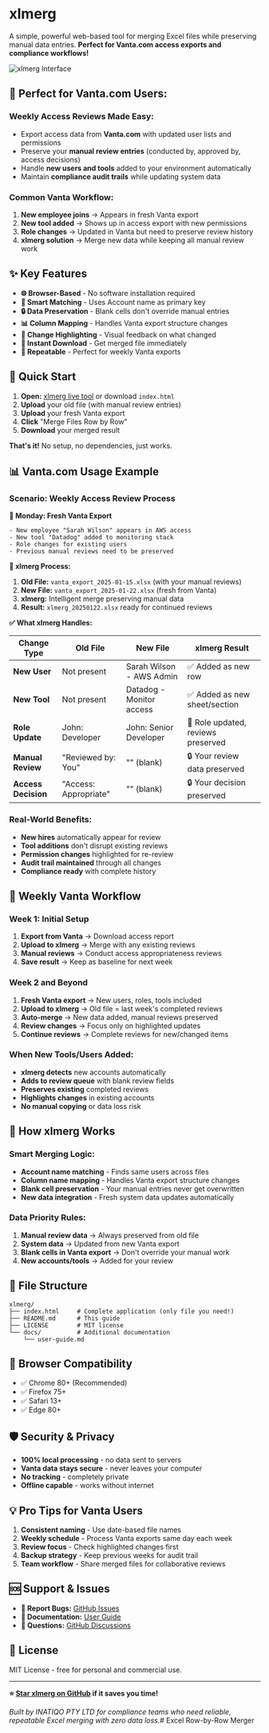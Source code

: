 # xlmerg

A simple, powerful web-based tool for merging Excel files while preserving manual data entries. **Perfect for Vanta.com access exports and compliance workflows!**

![xlmerg Interface](https://github.com/user-attachments/assets/5831db23-1a64-470f-882e-0b38bf32e955)

## 🎯 **Perfect for Vanta.com Users:**

### **Weekly Access Reviews Made Easy:**
- Export access data from **Vanta.com** with updated user lists and permissions
- Preserve your **manual review entries** (conducted by, approved by, access decisions)
- Handle **new users and tools** added to your environment automatically
- Maintain **compliance audit trails** while updating system data

### **Common Vanta Workflow:**
1. **New employee joins** → Appears in fresh Vanta export
2. **New tool added** → Shows up in access export with new permissions
3. **Role changes** → Updated in Vanta but need to preserve review history
4. **xlmerg solution** → Merge new data while keeping all manual review work

## ✨ **Key Features**

- **🌐 Browser-Based** - No software installation required
- **🔑 Smart Matching** - Uses Account name as primary key
- **🔒 Data Preservation** - Blank cells don't override manual entries
- **📊 Column Mapping** - Handles Vanta export structure changes
- **🎨 Change Highlighting** - Visual feedback on what changed
- **💾 Instant Download** - Get merged file immediately
- **🔄 Repeatable** - Perfect for weekly Vanta exports

## 🚀 **Quick Start**

1. **Open:** [xlmerg live tool](https://iinaveedahmed.github.io/xlmerg) or download `index.html`
2. **Upload** your old file (with manual review entries)
3. **Upload** your fresh Vanta export
4. **Click** "Merge Files Row by Row"
5. **Download** your merged result

**That's it!** No setup, no dependencies, just works.

## 📊 **Vanta.com Usage Example**

### **Scenario: Weekly Access Review Process**

**📅 Monday: Fresh Vanta Export**
```
- New employee "Sarah Wilson" appears in AWS access
- New tool "Datadog" added to monitoring stack  
- Role changes for existing users
- Previous manual reviews need to be preserved
```

**🔄 xlmerg Process:**
1. **Old File:** `vanta_export_2025-01-15.xlsx` (with your manual reviews)
2. **New File:** `vanta_export_2025-01-22.xlsx` (fresh from Vanta)
3. **xlmerg:** Intelligent merge preserving manual data
4. **Result:** `xlmerg_20250122.xlsx` ready for continued reviews

**✅ What xlmerg Handles:**

| Change Type | Old File | New File | xlmerg Result |
|-------------|----------|----------|---------------|
| **New User** | Not present | Sarah Wilson - AWS Admin | ✅ Added as new row |
| **New Tool** | Not present | Datadog - Monitor access | ✅ Added as new sheet/section |
| **Role Update** | John: Developer | John: Senior Developer | 🔄 Role updated, reviews preserved |
| **Manual Review** | "Reviewed by: You" | "" (blank) | 🔒 Your review data preserved |
| **Access Decision** | "Access: Appropriate" | "" (blank) | 🔒 Your decision preserved |

### **Real-World Benefits:**
- **New hires** automatically appear for review
- **Tool additions** don't disrupt existing reviews  
- **Permission changes** highlighted for re-review
- **Audit trail maintained** through all changes
- **Compliance ready** with complete history

## 🔄 **Weekly Vanta Workflow**

### **Week 1: Initial Setup**
1. **Export from Vanta** → Download access report
2. **Upload to xlmerg** → Merge with any existing reviews
3. **Manual reviews** → Conduct access appropriateness reviews
4. **Save result** → Keep as baseline for next week

### **Week 2 and Beyond**
1. **Fresh Vanta export** → New users, roles, tools included
2. **Upload to xlmerg** → Old file = last week's completed reviews
3. **Auto-merge** → New data added, manual reviews preserved
4. **Review changes** → Focus only on highlighted updates
5. **Continue reviews** → Complete reviews for new/changed items

### **When New Tools/Users Added:**
- **xlmerg detects** new accounts automatically
- **Adds to review queue** with blank review fields
- **Preserves existing** completed reviews
- **Highlights changes** in existing accounts
- **No manual copying** or data loss risk

## 🧠 **How xlmerg Works**

### **Smart Merging Logic:**
- **Account name matching** - Finds same users across files
- **Column name mapping** - Handles Vanta export structure changes
- **Blank cell preservation** - Your manual entries never get overwritten
- **New data integration** - Fresh system data updates automatically

### **Data Priority Rules:**
1. **Manual review data** → Always preserved from old file
2. **System data** → Updated from new Vanta export
3. **Blank cells in Vanta export** → Don't override your manual work
4. **New accounts/tools** → Added for your review

## 📂 **File Structure**

```
xlmerg/
├── index.html     # Complete application (only file you need!)
├── README.md      # This guide
├── LICENSE        # MIT license
└── docs/          # Additional documentation
    └── user-guide.md
```

## 🔧 **Browser Compatibility**

- ✅ Chrome 80+ (Recommended)
- ✅ Firefox 75+
- ✅ Safari 13+
- ✅ Edge 80+

## 🛡️ **Security & Privacy**

- **100% local processing** - no data sent to servers
- **Vanta data stays secure** - never leaves your computer
- **No tracking** - completely private
- **Offline capable** - works without internet

## 💡 **Pro Tips for Vanta Users**

1. **Consistent naming** - Use date-based file names
2. **Weekly schedule** - Process Vanta exports same day each week
3. **Review focus** - Check highlighted changes first
4. **Backup strategy** - Keep previous weeks for audit trail
5. **Team workflow** - Share merged files for collaborative reviews

## 🆘 **Support & Issues**

- **🐛 Report Bugs:** [GitHub Issues](https://github.com/iinaveedahmed/xlmerg/issues)
- **📖 Documentation:** [User Guide](./docs/user-guide.md)
- **💬 Questions:** [GitHub Discussions](https://github.com/iinaveedahmed/xlmerg/discussions)

## 📄 **License**

MIT License - free for personal and commercial use.

---

**⭐ [Star xlmerg on GitHub](https://github.com/iinaveedahmed/xlmerg) if it saves you time!**

*Built by INATIQO PTY LTD for compliance teams who need reliable, repeatable Excel merging with zero data loss.*# Excel Row-by-Row Merger
